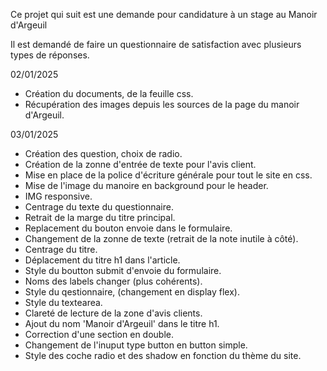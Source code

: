 Ce projet qui suit est une demande pour candidature à un stage au Manoir d'Argeuil

Il est demandé de faire un questionnaire de satisfaction avec plusieurs types de réponses.

02/01/2025

- Création du documents, de la feuille css.
- Récupération des images depuis les sources de la page du manoir d'Argeuil.

03/01/2025

- Création des question, choix de radio.
- Création de la zonne d'entrée de texte pour l'avis client.
- Mise en place de la police d'écriture générale pour tout le site en css.
- Mise de l'image du manoire en background pour le header.
- IMG responsive.
- Centrage du texte du questionnaire.
- Retrait de la marge du titre principal.
- Replacement du bouton envoie dans le formulaire.
- Changement de la zonne de texte (retrait de la note inutile à côté).
- Centrage du titre.
- Déplacement du titre h1 dans l'article.
- Style du boutton submit d'envoie du formulaire.
- Noms des labels changer (plus cohérents).
- Style du qestionnaire, (changement en display flex).
- Style du textearea.
- Clareté de lecture de la zone d'avis clients.
- Ajout du nom 'Manoir d'Argeuil' dans le titre h1.
- Correction d'une section en double.
- Changement de l'inuput type button en button simple.
- Style des coche radio et des shadow en fonction du thème du site.
